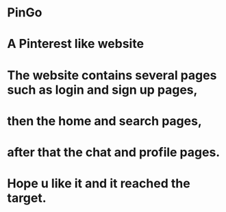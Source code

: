 # PinGo
# A Pinterest like website
# The website contains several pages such as login and sign up pages,
# then the home and search pages,
# after that the chat and profile pages.
# Hope u like it and it reached the target.
